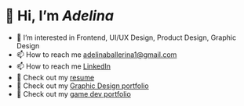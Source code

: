 # 👋 Hi, I’m _Adelina_
- 👀 I’m interested in Frontend, UI/UX Design, Product Design, Graphic Design
- 📫 How to reach me adelinaballerina1@gmail.com
- 📫 How to reach me [LinkedIn](https://www.linkedin.com/in/adelina-martinez/)
- 📄 Check out my [resume](https://docs.google.com/document/d/1GHTyZJaULiGcS3u5w3FYl_TZ9NFFhkr_J7zxNnhE0z8/edit)
- 🎨 Check out my [Graphic Design portfolio](https://adelinamartinez.myportfolio.com)
- 👾 Check out my [game dev portfolio](https://adelina805.itch.io)

<!---
Adelina805/Adelina805 is a ✨ special ✨ repository because its `README.md` (this file) appears on your GitHub profile.
You can click the Preview link to take a look at your changes.
--->
